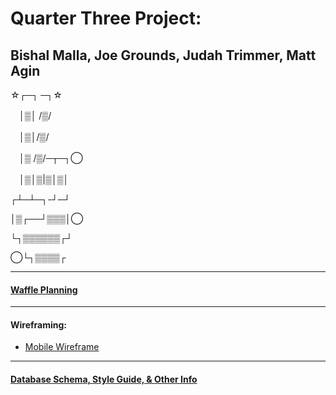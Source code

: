 # Quarter Three Project:
## Bishal Malla, Joe Grounds, Judah Trimmer, Matt Agin

☆┌─┐  ─┐☆

　│▒│ /▒/

　│▒│/▒/

　│▒ /▒/─┬─┐◯

　│▒│▒|▒│▒│

┌┴─┴─┐-┘─┘

│▒┌──┘▒▒▒│◯

└┐▒▒▒▒▒▒┌┘

◯└┐▒▒▒▒┌

----
#### [Waffle Planning](https://waffle.io/magin3191/Q3-Project)

----

#### Wireframing:

- [Mobile Wireframe](https://drive.google.com/file/d/1qocuVNiuIJCKCF7q_7xwZ6es8_wsZhfJ/view?usp=sharing)

----


#### [Database Schema, Style Guide, & Other Info](https://docs.google.com/document/d/1bYRI6MMNl9K2VEzxBEQjXkmxPlpTWe1BTwT4AzBeGMg/edit)
